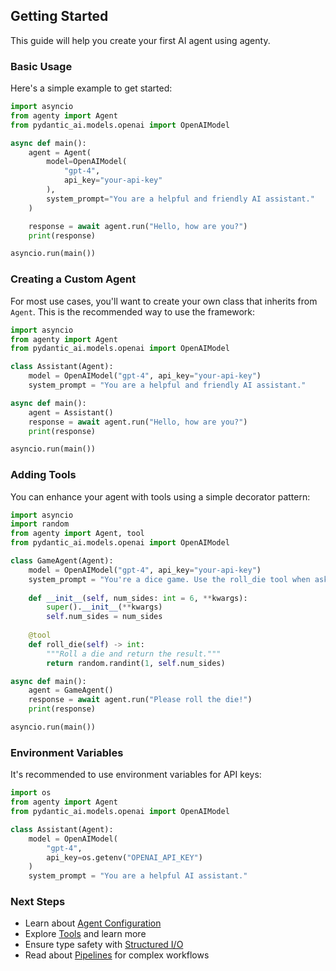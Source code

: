 ## Getting Started

This guide will help you create your first AI agent using agenty.

### Basic Usage

Here's a simple example to get started:

```python
import asyncio
from agenty import Agent
from pydantic_ai.models.openai import OpenAIModel

async def main():
    agent = Agent(
        model=OpenAIModel(
            "gpt-4",
            api_key="your-api-key"
        ),
        system_prompt="You are a helpful and friendly AI assistant."
    )

    response = await agent.run("Hello, how are you?")
    print(response)

asyncio.run(main())
```

### Creating a Custom Agent

For most use cases, you'll want to create your own class that inherits from `Agent`. This is the recommended way to use the framework:

```python
import asyncio
from agenty import Agent
from pydantic_ai.models.openai import OpenAIModel

class Assistant(Agent):
    model = OpenAIModel("gpt-4", api_key="your-api-key")
    system_prompt = "You are a helpful and friendly AI assistant."

async def main():
    agent = Assistant()
    response = await agent.run("Hello, how are you?")
    print(response)

asyncio.run(main())
```

### Adding Tools

You can enhance your agent with tools using a simple decorator pattern:

```python
import asyncio
import random
from agenty import Agent, tool
from pydantic_ai.models.openai import OpenAIModel

class GameAgent(Agent):
    model = OpenAIModel("gpt-4", api_key="your-api-key")
    system_prompt = "You're a dice game. Use the roll_die tool when asked to roll."
    
    def __init__(self, num_sides: int = 6, **kwargs):
        super().__init__(**kwargs)
        self.num_sides = num_sides
    
    @tool
    def roll_die(self) -> int:
        """Roll a die and return the result."""
        return random.randint(1, self.num_sides)

async def main():
    agent = GameAgent()
    response = await agent.run("Please roll the die!")
    print(response)

asyncio.run(main())
```

### Environment Variables

It's recommended to use environment variables for API keys:

```python
import os
from agenty import Agent
from pydantic_ai.models.openai import OpenAIModel

class Assistant(Agent):
    model = OpenAIModel(
        "gpt-4",
        api_key=os.getenv("OPENAI_API_KEY")
    )
    system_prompt = "You are a helpful AI assistant."
```

### Next Steps

- Learn about [Agent Configuration](../documentation/agent_configuration.md)
- Explore [Tools](../documentation/tools.md) and learn more
- Ensure type safety with [Structured I/O](../documentation/structured_io.md)
- Read about [Pipelines](../documentation/pipelines.md) for complex workflows
